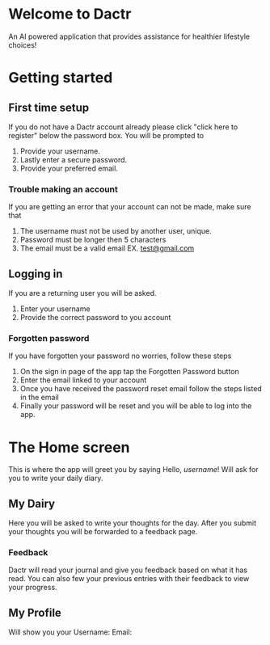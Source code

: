
# Welcome to Dactr
An AI powered application that provides assistance for healthier lifestyle choices!

# Getting started
## First time setup
If you do not have a Dactr account already please click "click here to register" below the password box. You will be prompted to
1. Provide your username.
2. Lastly enter a secure password.
3. Provide your preferred email.

### Trouble making an account
If you are getting an error that your account can not be made, make sure that
1. The username must not be used by another user, unique.
2. Password must be longer then 5 characters
3. The email must be a valid email EX. test@gmail.com  

## Logging in 
If you are a returning user you will be asked.
1. Enter your username
2. Provide the correct password to you account

### Forgotten password
If you have forgotten your password no worries, follow these steps
1. On the sign in page of the app tap the Forgotten Password button 
2. Enter the email linked to your account
3. Once you have received the password reset email follow the steps listed in the email
4. Finally your password will be reset and you will be able to log into the app.

# The Home screen
This is where the app will greet you by saying Hello, *username*! Will ask for you to write your daily diary.

## My Dairy 
Here you will be asked to write your thoughts for the day. After you submit your thoughts you will be forwarded to a feedback page.

### Feedback
Dactr will read your journal and give you feedback based on what it has read. You can also few your previous entries with their feedback to view your progress.

## My Profile
Will show you your 
Username:
Email:


